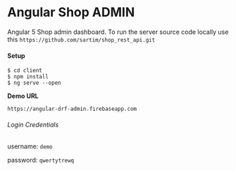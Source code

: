 # Angular Shop ADMIN
Angular 5 Shop admin dashboard. To run the server source code locally use this `https://github.com/sartim/shop_rest_api.git`


#### Setup
    $ cd client
    $ npm install
    $ ng serve --open 


**Demo URL**

`https://angular-drf-admin.firebaseapp.com`

###### Login Credentials

username: `demo`

password: `qwertytrewq`